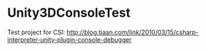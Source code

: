 Unity3DConsoleTest
==================

Test project for CSI: http://blog.tiaan.com/link/2010/03/15/csharp-interpreter-unity-plugin-console-debugger